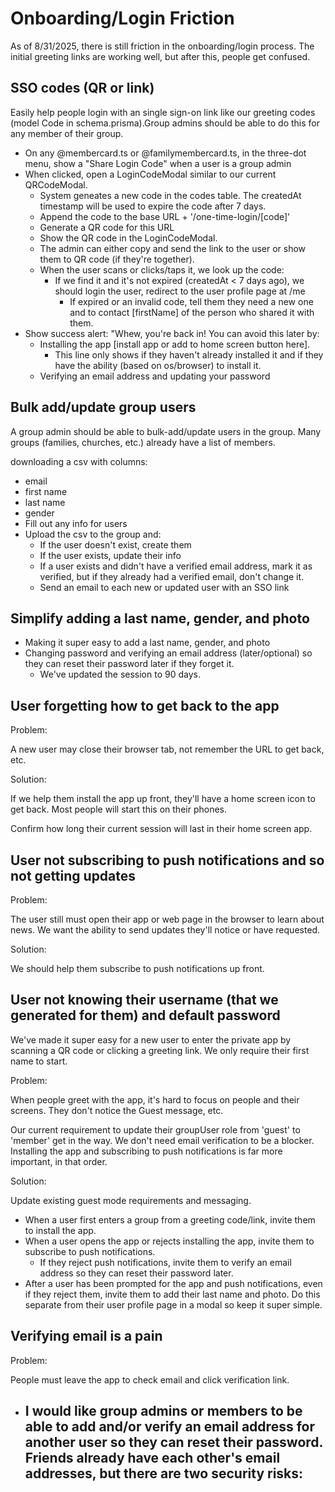 # Onboarding/Login Friction

As of 8/31/2025, there is still friction in the onboarding/login process. The
initial greeting links are working well, but after this, people get confused.

## SSO codes (QR or link)

Easily help people login with an single sign-on link like our greeting codes
(model Code in schema.prisma).Group admins should be able to do this for any
member of their group.

- On any @membercard.ts or @familymembercard.ts, in the three-dot menu, show a
  "Share Login Code" when a user is a group admin
- When clicked, open a LoginCodeModal similar to our current QRCodeModal.
  - System geneates a new code in the codes table. The createdAt timestamp will
    be used to expire the code after 7 days.
  - Append the code to the base URL + '/one-time-login/[code]'
  - Generate a QR code for this URL
  - Show the QR code in the LoginCodeModal.
  - The admin can either copy and send the link to the user or show them to QR
    code (if they're together).
  - When the user scans or clicks/taps it, we look up the code:
    - If we find it and it's not expired (createdAt < 7 days ago), we should
      login the user, redirect to the user profile page at /me
      - If expired or an invalid code, tell them they need a new one and to
        contact [firstName] of the person who shared it with them.
- Show success alert: "Whew, you're back in! You can avoid this later by:
  - Installing the app [install app or add to home screen button here].
    - This line only shows if they haven't already installed it and if they have
      the ability (based on os/browser) to install it.
  - Verifying an email address and updating your password

## Bulk add/update group users

A group admin should be able to bulk-add/update users in the group. Many groups
(families, churches, etc.) already have a list of members.

downloading a csv with columns:

- email
- first name
- last name
- gender
- Fill out any info for users
- Upload the csv to the group and:
  - If the user doesn't exist, create them
  - If the user exists, update their info
  - If a user exists and didn't have a verified email address, mark it as
    verified, but if they already had a verified email, don't change it.
  - Send an email to each new or updated user with an SSO link

## Simplify adding a last name, gender, and photo

- Making it super easy to add a last name, gender, and photo
- Changing password and verifying an email address (later/optional) so they can
  reset their password later if they forget it.
  - We've updated the session to 90 days.

## User forgetting how to get back to the app

Problem:

A new user may close their browser tab, not remember the URL to get back, etc.

Solution:

If we help them install the app up front, they'll have a home screen icon to get
back. Most people will start this on their phones.

Confirm how long their current session will last in their home screen app.

## User not subscribing to push notifications and so not getting updates

Problem:

The user still must open their app or web page in the browser to learn about
news. We want the ability to send updates they'll notice or have requested.

Solution:

We should help them subscribe to push notifications up front.

## User not knowing their username (that we generated for them) and default password

We've made it super easy for a new user to enter the private app by scanning a
QR code or clicking a greeting link. We only require their first name to start.

Problem:

When people greet with the app, it's hard to focus on people and their screens.
They don't notice the Guest message, etc.

Our current requirement to update their groupUser role from 'guest' to 'member'
get in the way. We don't need email verification to be a blocker. Installing the
app and subscribing to push notifications is far more important, in that order.

Solution:

Update existing guest mode requirements and messaging.

- When a user first enters a group from a greeting code/link, invite them to
  install the app.
- When a user opens the app or rejects installing the app, invite them to
  subscribe to push notifications.
  - If they reject push notifications, invite them to verify an email address so
    they can reset their password later.
- After a user has been prompted for the app and push notifications, even if
  they reject them, invite them to add their last name and photo. Do this
  separate from their user profile page in a modal so keep it super simple.

## Verifying email is a pain

Problem:

People must leave the app to check email and click verification link.

- I would like group admins or members to be able to add and/or verify an email
  address for another user so they can reset their password. Friends already
  have each other's email addresses, but there are two security risks:
  -
